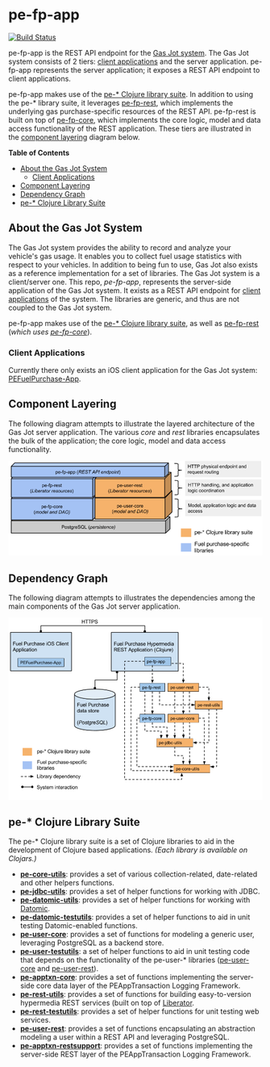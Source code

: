 # pe-fp-app

[![Build Status](https://travis-ci.org/evanspa/pe-fp-app.svg)](https://travis-ci.org/evanspa/pe-fp-app)

pe-fp-app is the REST API endpoint for the
[Gas Jot system](#about-the-gas-jot-system).  The Gas Jot system consists
of 2 tiers:
[client applications](#client-applications) and the server application.
pe-fp-app represents the server application; it exposes a REST API endpoint to
client applications.

pe-fp-app makes use of the
[pe-* Clojure library suite](#pe--clojure-library-suite).  In addition to using
the pe-* library suite, it leverages
[pe-fp-rest](https://github.com/evanspa/pe-fp-rest), which implements the
underlying gas purchase-specific resources of the REST API.  pe-fp-rest is
built on top of [pe-fp-core](https://github.com/evanspa/pe-fp-core), which
implements the core logic, model and data access functionality of the REST
application.  These tiers are illustrated in the
[component layering](#component-layering) diagram below.

<!-- START doctoc generated TOC please keep comment here to allow auto update -->
<!-- DON'T EDIT THIS SECTION, INSTEAD RE-RUN doctoc TO UPDATE -->
**Table of Contents**

- [About the Gas Jot System](#about-the-gas-jot-system)
  - [Client Applications](#client-applications)
- [Component Layering](#component-layering)
- [Dependency Graph](#dependency-graph)
- [pe-* Clojure Library Suite](#pe--clojure-library-suite)

<!-- END doctoc generated TOC please keep comment here to allow auto update -->

## About the Gas Jot System

The Gas Jot system provides the ability to record and analyze your vehicle's gas
usage.  It enables you to collect fuel usage statistics with respect to your
vehicles.  In addition to being fun to use, Gas Jot also exists as a reference
implementation for a set of libraries.  The Gas Jot system is a
client/server one.  This repo, *pe-fp-app*, represents the server-side
application of the Gas Jot system.  It exists as a REST API endpoint for
[client applications](#client-applications) of the system.  The libraries are
generic, and thus are not coupled to the Gas Jot system.

pe-fp-app makes use of the [pe-* Clojure library suite](#pe--clojure-library-suite), as well as [pe-fp-rest](https://github.com/evanspa/pe-fp-rest) (*which uses [pe-fp-core](https://github.com/evanspa/pe-fp-core)*).

### Client Applications

Currently there only exists an iOS client application for the Gas Jot
system: [PEFuelPurchase-App](https://github.com/evanspa/PEFuelPurchase-App).

## Component Layering

The following diagram attempts to illustrate the layered architecture of the
Gas Jot server application.  The various *core* and *rest* libraries
encapsulates the bulk of the application; the core logic, model and data access
functionality.

<img
src="https://github.com/evanspa/pe-fp-app/raw/master/drawings/pe-fp-app-Component-Layers.png">

## Dependency Graph

The following diagram attempts to illustrates the dependencies among the main
components of the Gas Jot server application.

<img
src="https://github.com/evanspa/pe-fp-app/raw/master/drawings/pe-fp-app-Dependency-Graph.png">

## pe-* Clojure Library Suite
The pe-* Clojure library suite is a set of Clojure libraries to aid in the
development of Clojure based applications.
*(Each library is available on Clojars.)*
+ **[pe-core-utils](https://github.com/evanspa/pe-core-utils)**: provides a set
of various collection-related, date-related and other helpers functions.
+ **[pe-jdbc-utils](https://github.com/evanspa/pe-jdbc-utils)**: provides
  a set of helper functions for working with JDBC.
+ **[pe-datomic-utils](https://github.com/evanspa/pe-datomic-utils)**: provides
  a set of helper functions for working with [Datomic](https://www.datomic.com).
+ **[pe-datomic-testutils](https://github.com/evanspa/pe-datomic-testutils)**: provides
  a set of helper functions to aid in unit testing Datomic-enabled functions.
+ **[pe-user-core](https://github.com/evanspa/pe-user-core)**: provides
  a set of functions for modeling a generic user, leveraging PostgreSQL as a
  backend store.
+ **[pe-user-testutils](https://github.com/evanspa/pe-user-testutils)**: a set of helper functions to aid in unit testing
code that depends on the functionality of the pe-user-* libraries
([pe-user-core](https://github.com/evanspa/pe-user-core) and [pe-user-rest](https://github.com/evanspa/pe-user-rest)).
+ **[pe-apptxn-core](https://github.com/evanspa/pe-apptxn-core)**: provides a
  set of functions implementing the server-side core data layer of the
  PEAppTransaction Logging Framework.
+ **[pe-rest-utils](https://github.com/evanspa/pe-rest-utils)**: provides a set
  of functions for building easy-to-version hypermedia REST services (built on
  top of [Liberator](http://clojure-liberator.github.io/liberator/).
+ **[pe-rest-testutils](https://github.com/evanspa/pe-rest-testutils)**: provides
  a set of helper functions for unit testing web services.
+ **[pe-user-rest](https://github.com/evanspa/pe-user-rest)**: provides a set of
  functions encapsulating an abstraction modeling a user within a REST API
  and leveraging PostgreSQL.
+ **[pe-apptxn-restsupport](https://github.com/evanspa/pe-apptxn-restsupport)**:
  provides a set of functions implementing the server-side REST layer of the
  PEAppTransaction Logging Framework.

